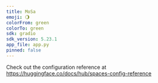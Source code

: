 ```yaml
---
title: MoSa
emoji: 🌖
colorFrom: green
colorTo: green
sdk: gradio
sdk_version: 5.23.1
app_file: app.py
pinned: false
---
```


Check out the configuration reference at https://huggingface.co/docs/hub/spaces-config-reference
